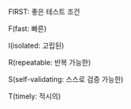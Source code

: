FIRST: 좋은 테스트 조건

F(fast: 빠른)

I(isolated: 고립된)

R(repeatable: 반복 가능한)

S(self-validating: 스스로 검증 가능한)

T(timely: 적시의)
